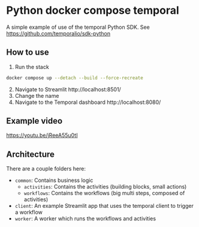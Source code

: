 # Python docker compose temporal

A simple example of use of the temporal Python SDK. See https://github.com/temporalio/sdk-python
## How to use

1. Run the stack
```bash
docker compose up --detach --build --force-recreate
```
2. Navigate to Streamlit http://localhost:8501/
3. Change the name
4. Navigate to the Temporal dashboard http://localhost:8080/

## Example video

https://youtu.be/jReeA55u0tI

## Architecture

There are a couple folders here:

- `common`: Contains business logic
  - `activities`: Contains the activities (building blocks, small actions)
  - `workflows`: Contains the workflows (big multi steps, composed of activities)
- `client`: An example Streamlit app that uses the temporal client to trigger a workflow
- `worker`: A worker which runs the workflows and activities
  